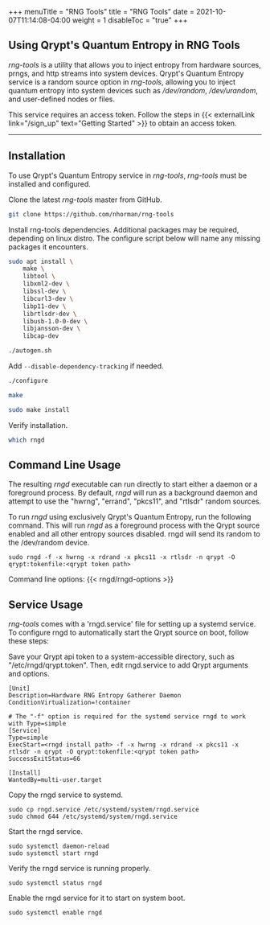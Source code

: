 +++
menuTitle = "RNG Tools"
title = "RNG Tools"
date = 2021-10-07T11:14:08-04:00
weight = 1
disableToc = "true"
+++

## Using Qrypt's Quantum Entropy in RNG Tools

*rng-tools* is a utility that allows you to inject entropy from hardware sources, prngs, and http streams into system devices. Qrypt's Quantum Entropy service is a random source option in *rng-tools*, allowing you to inject quantum entropy into system devices such as */dev/random*, */dev/urandom*, and user-defined nodes or files.

This service requires an access token. Follow the steps in {{< externalLink link="/sign_up" text="Getting Started" >}} to obtain an access token.

---

## Installation

To use Qrypt's Quantum Entropy service in *rng-tools*, *rng-tools* must be installed and configured.

Clone the latest *rng-tools* master from GitHub.
```bash
git clone https://github.com/nhorman/rng-tools
```

Install rng-tools dependencies. Additional packages may be required, depending on linux distro. The configure script below will name any missing packages it encounters.
```bash
sudo apt install \
    make \
    libtool \
    libxml2-dev \
    libssl-dev \
    libcurl3-dev \
    libp11-dev \
    librtlsdr-dev \
    libusb-1.0-0-dev \
    libjansson-dev \
    libcap-dev
```

```bash
./autogen.sh
```

Add `--disable-dependency-tracking` if needed.
```bash
./configure
```

```bash
make
```

```bash
sudo make install
```

Verify installation.
```bash
which rngd
```

## Command Line Usage
The resulting *rngd* executable can run directly to start either a daemon or a foreground process. By default, *rngd* will run as a background daemon and attempt to use the "hwrng", "errand", "pkcs11", and "rtlsdr" random sources.

To run *rngd* using exclusively Qrypt's Quantum Entropy, run the following command. This will run *rngd* as a foreground process with the Qrypt source enabled and all other entropy sources disabled. rngd will send its random to the /dev/random device.
```
sudo rngd -f -x hwrng -x rdrand -x pkcs11 -x rtlsdr -n qrypt -O qrypt:tokenfile:<qrypt token path>
```

Command line options:
{{< rngd/rngd-options >}}

## Service Usage
*rng-tools* comes with a 'rngd.service' file for setting up a systemd service. To configure rngd to automatically start the Qrypt source on boot, follow these steps:

Save your Qrypt api token to a system-accessible directory, such as "/etc/rngd/qrypt.token". Then, edit rngd.service to add Qrypt arguments and options.
```
[Unit]
Description=Hardware RNG Entropy Gatherer Daemon
ConditionVirtualization=!container

# The "-f" option is required for the systemd service rngd to work with Type=simple
[Service]
Type=simple
ExecStart=<rngd install path> -f -x hwrng -x rdrand -x pkcs11 -x rtlsdr -n qrypt -O qrypt:tokenfile:<qrypt token path>
SuccessExitStatus=66

[Install]
WantedBy=multi-user.target
```

Copy the rngd service to systemd.
```
sudo cp rngd.service /etc/systemd/system/rngd.service
sudo chmod 644 /etc/systemd/system/rngd.service
```

Start the rngd service.
```
sudo systemctl daemon-reload
sudo systemctl start rngd
```

Verify the rngd service is running properly.
```
sudo systemctl status rngd
```

Enable the rngd service for it to start on system boot.
```
sudo systemctl enable rngd
```
